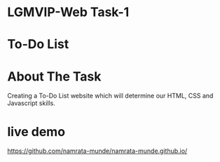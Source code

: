 # LGMVIP-Web Task-1
# To-Do List
# About The Task
Creating a To-Do List website which will determine our HTML, CSS and Javascript skills.
# live demo
https://github.com/namrata-munde/namrata-munde.github.io/
